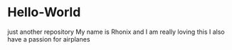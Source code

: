 # Hello-World
just another repository
My name is Rhonix and I am really loving this
I also have a passion for airplanes
